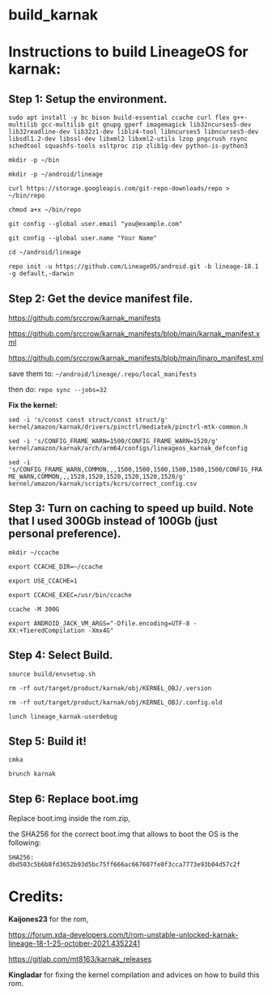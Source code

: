 # build_karnak

# Instructions to build LineageOS for karnak:

## Step 1: Setup the environment.

```sudo apt install -y bc bison build-essential ccache curl flex g++-multilib gcc-multilib git gnupg gperf imagemagick lib32ncurses5-dev lib32readline-dev lib32z1-dev liblz4-tool libncurses5 libncurses5-dev libsdl1.2-dev libssl-dev libxml2 libxml2-utils lzop pngcrush rsync schedtool squashfs-tools xsltproc zip zlib1g-dev python-is-python3```

```mkdir -p ~/bin```

```mkdir -p ~/android/lineage```

```curl https://storage.googleapis.com/git-repo-downloads/repo > ~/bin/repo```

```chmod a+x ~/bin/repo```

```git config --global user.email "you@example.com"```

```git config --global user.name "Your Name"```

```cd ~/android/lineage```

```repo init -u https://github.com/LineageOS/android.git -b lineage-18.1 -g default,-darwin```

## Step 2: Get the device manifest file.

https://github.com/srccrow/karnak_manifests

https://github.com/srccrow/karnak_manifests/blob/main/karnak_manifest.xml

https://github.com/srccrow/karnak_manifests/blob/main/linaro_manifest.xml

save them to: ```~/android/lineage/.repo/local_manifests```

then do: ```repo sync --jobs=32```

**Fix the kernel:**

```sed -i 's/const const struct/const struct/g' kernel/amazon/karnak/drivers/pinctrl/mediatek/pinctrl-mtk-common.h```

```sed -i 's/CONFIG_FRAME_WARN=1500/CONFIG_FRAME_WARN=1520/g' kernel/amazon/karnak/arch/arm64/configs/lineageos_karnak_defconfig```

```sed -i 's/CONFIG_FRAME_WARN,COMMON,,,1500,1500,1500,1500,1500,1500/CONFIG_FRAME_WARN,COMMON,,,1520,1520,1520,1520,1520,1520/g' kernel/amazon/karnak/scripts/kcrs/correct_config.csv```

## Step 3: Turn on caching to speed up build. Note that I used 300Gb instead of 100Gb (just personal preference).

```mkdir ~/ccache```

```export CCACHE_DIR=~/ccache```

```export USE_CCACHE=1```

```export CCACHE_EXEC=/usr/bin/ccache```

```ccache -M 300G```

```export ANDROID_JACK_VM_ARGS="-Dfile.encoding=UTF-8 -XX:+TieredCompilation -Xmx4G"```

## Step 4: Select Build.

```source build/envsetup.sh```

```rm -rf out/target/product/karnak/obj/KERNEL_OBJ/.version```

```rm -rf out/target/product/karnak/obj/KERNEL_OBJ/.config.old```

```lunch lineage_karnak-userdebug```

## Step 5: Build it!

```cmka```

```brunch karnak```

## Step 6: Replace boot.img

Replace boot.img inside the rom.zip, 

the SHA256 for the correct boot.img that allows to boot the OS is the following:

``SHA256: dbd503c5b6b8fd3652b93d5bc75ff666ac667607fe0f3cca7773e93b04d57c2f``

# Credits:

**Kaijones23** for the rom,

https://forum.xda-developers.com/t/rom-unstable-unlocked-karnak-lineage-18-1-25-october-2021.4352241

https://gitlab.com/mt8163/karnak_releases

**Kingladar** for fixing the kernel compilation and advices on how to build this rom.

